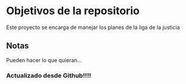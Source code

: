 # Objetivos de la repositorio

Este proyecto se encarga de manejar los planes de la liga de la justicia


## Notas
Pueden hacer lo que quieran...


### Actualizado desde Github!!!!
